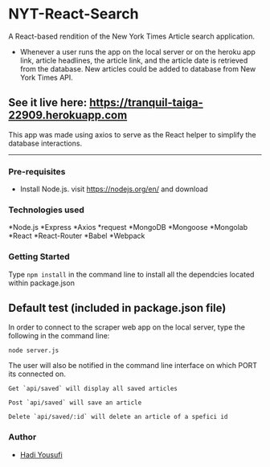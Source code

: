 # NYT-React-Search
A React-based rendition of the New York Times Article search application.


* Whenever a user runs the app on the local server or on the heroku app link, article headlines, the article link, and the article date is retrieved from the database. New articles could be added to database from New York Times API.

## See it live here: https://tranquil-taiga-22909.herokuapp.com

This app was made using axios to serve as the React helper to simplify the database interactions.

---

### Pre-requisites

* Install Node.js. visit https://nodejs.org/en/ and download

### Technologies used

*Node.js
*Express
*Axios
*request
*MongoDB
*Mongoose
*Mongolab
*React
*React-Router
*Babel
*Webpack

### Getting Started

Type `npm install` in the command line to install all the dependcies located within package.json

## Default test (included in package.json file)
In order to connect to the scraper web app on the local server, type the following in the command line:

 `node server.js`

The user will also be notified in the command line interface on which PORT its connected on.

```
Get `api/saved` will display all saved articles

Post `api/saved` will save an article

Delete `api/saved/:id` will delete an article of a spefici id
```
### Author
* [Hadi Yousufi](https://github.com/hadicodes)



